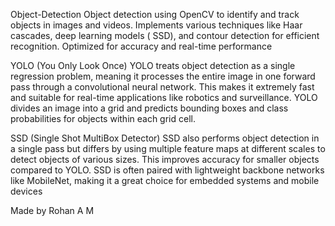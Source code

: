 Object-Detection
Object detection using OpenCV to identify and track objects in images and videos. Implements various techniques like Haar cascades, deep learning models ( SSD), and contour detection for efficient recognition. Optimized for accuracy and real-time performance


YOLO (You Only Look Once)
YOLO treats object detection as a single regression problem, meaning it processes the entire image in one forward pass through a convolutional neural network. This makes it extremely fast and suitable for real-time applications like robotics and surveillance. YOLO divides an image into a grid and predicts bounding boxes and class probabilities for objects within each grid cell.


SSD (Single Shot MultiBox Detector)
SSD also performs object detection in a single pass but differs by using multiple feature maps at different scales to detect objects of various sizes. This improves accuracy for smaller objects compared to YOLO. SSD is often paired with lightweight backbone networks like MobileNet, making it a great choice for embedded systems and mobile devices


Made by Rohan A M
